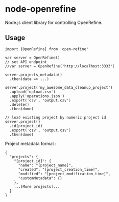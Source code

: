 
node-openrefine
===============

Node.js client library for controlling OpenRefine.


Usage
-----

```
import {OpenRefine} from 'open-refine'

var server = OpenRefine()
// set API endpoint
//var server = OpenRefine('http://localhost:3333')

server.projects_metadata()
  .then(data => ...)

server.project('my_awesome_data_cleanup_project')
  .upload('upload.csv')
  .apply('operations.json')
  .export('csv', 'output.csv')
  .delete()
  .then(done)

// load existing project by numeric project id
server.project()
  .id(project_id)
  .export('csv', 'output.csv')
  .then(done)
```

Project metadata format :

```
{
  "projects": {
    "[project_id]": {
      "name": "[project_name]",
      "created": "[project_creation_time]",
      "modified": "[project_modification_time]",
      "customMetadata": {}
    },
    ...[More projects]...
  }
}
```
